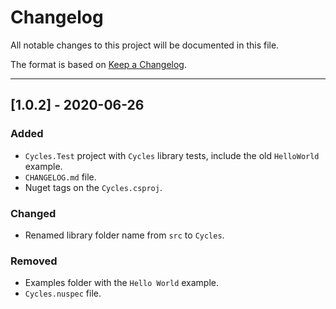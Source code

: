 # Changelog

All notable changes to this project will be documented in this file.

The format is based on [Keep a Changelog](https://keepachangelog.com/en/1.0.0/).

---

## [1.0.2] - 2020-06-26

### Added

- `Cycles.Test` project with `Cycles` library tests, include the old `HelloWorld` example.
- `CHANGELOG.md` file.
- Nuget tags on the `Cycles.csproj`.

### Changed

- Renamed library folder name from `src` to `Cycles`.

### Removed

- Examples folder with the `Hello World` example.
- `Cycles.nuspec` file.